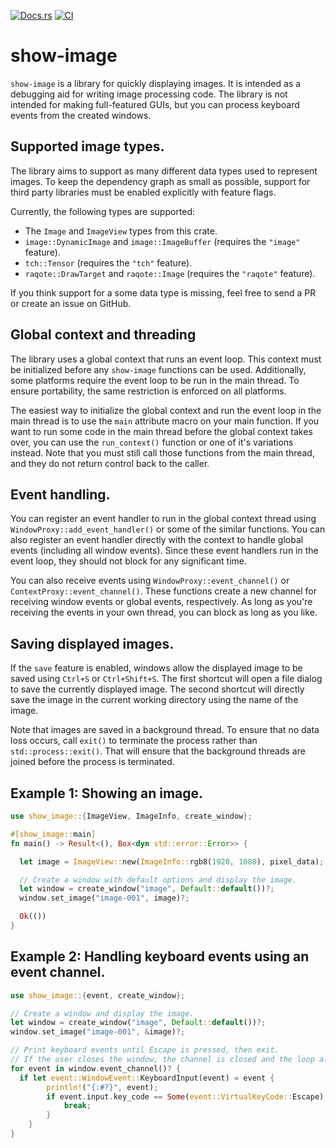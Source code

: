 [![Docs.rs](https://docs.rs/show-image/badge.svg)](https://docs.rs/crate/show-image/)
[![CI](https://github.com/robohouse-delft/show-image-rs/workflows/CI/badge.svg)](https://github.com/robohouse-delft/show-image-rs/actions?query=workflow%3ACI+branch%3Amaster)

# show-image

`show-image` is a library for quickly displaying images.
It is intended as a debugging aid for writing image processing code.
The library is not intended for making full-featured GUIs,
but you can process keyboard events from the created windows.

## Supported image types.
The library aims to support as many different data types used to represent images.
To keep the dependency graph as small as possible,
support for third party libraries must be enabled explicitly with feature flags.

Currently, the following types are supported:
  * The `Image` and `ImageView` types from this crate.
  * `image::DynamicImage` and `image::ImageBuffer` (requires the `"image"` feature).
  * `tch::Tensor` (requires the `"tch"` feature).
  * `raqote::DrawTarget` and `raqote::Image` (requires the `"raqote"` feature).

If you think support for a some data type is missing,
feel free to send a PR or create an issue on GitHub.

## Global context and threading
The library uses a global context that runs an event loop.
This context must be initialized before any `show-image` functions can be used.
Additionally, some platforms require the event loop to be run in the main thread.
To ensure portability, the same restriction is enforced on all platforms.

The easiest way to initialize the global context and run the event loop in the main thread
is to use the `main` attribute macro on your main function.
If you want to run some code in the main thread before the global context takes over,
you can use the `run_context()` function or one of it's variations instead.
Note that you must still call those functions from the main thread,
and they do not return control back to the caller.

## Event handling.
You can register an event handler to run in the global context thread using `WindowProxy::add_event_handler()` or some of the similar functions.
You can also register an event handler directly with the context to handle global events (including all window events).
Since these event handlers run in the event loop, they should not block for any significant time.

You can also receive events using `WindowProxy::event_channel()` or `ContextProxy::event_channel()`.
These functions create a new channel for receiving window events or global events, respectively.
As long as you're receiving the events in your own thread, you can block as long as you like.

## Saving displayed images.
If the `save` feature is enabled, windows allow the displayed image to be saved using `Ctrl+S` or `Ctrl+Shift+S`.
The first shortcut will open a file dialog to save the currently displayed image.
The second shortcut will directly save the image in the current working directory using the name of the image.

Note that images are saved in a background thread.
To ensure that no data loss occurs, call `exit()` to terminate the process rather than `std::process::exit()`.
That will ensure that the background threads are joined before the process is terminated.

## Example 1: Showing an image.
```rust
use show_image::{ImageView, ImageInfo, create_window};

#[show_image::main]
fn main() -> Result<(), Box<dyn std::error::Error>> {

  let image = ImageView::new(ImageInfo::rgb8(1920, 1080), pixel_data);

  // Create a window with default options and display the image.
  let window = create_window("image", Default::default())?;
  window.set_image("image-001", image)?;

  Ok(())
}
```

## Example 2: Handling keyboard events using an event channel.
```rust
use show_image::{event, create_window};

// Create a window and display the image.
let window = create_window("image", Default::default())?;
window.set_image("image-001", &image)?;

// Print keyboard events until Escape is pressed, then exit.
// If the user closes the window, the channel is closed and the loop also exits.
for event in window.event_channel()? {
  if let event::WindowEvent::KeyboardInput(event) = event {
        println!("{:#?}", event);
        if event.input.key_code == Some(event::VirtualKeyCode::Escape) && event.input.state.is_pressed() {
            break;
        }
    }
}

```
